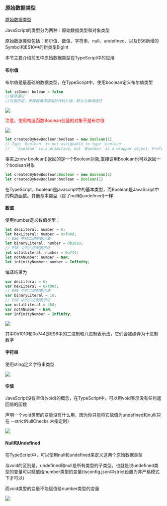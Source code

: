 ### 原始数据类型
[原始数据类型](http://ts.xcatliu.com/basics/primitive-data-types.html)
<p>JavaScript的类型分为两种：原始数据类型和对象类型</p>
<p>原始数据类型包括：布尔值、数值、字符串、null、undefined、以及ES6新增的Symbol和ES10中的新类型BigInt</p>
<p>本节主要介绍前五中原始数据类型在TypeScript中的应用</p>

#### 布尔值
<p>布尔值是最基础的数据类型，在TypeScript中，使用boolean定义布尔值类型</p>

```JavaScript
let isDone: bolean = false
//编译通过
//后面约定，未强调编译错误的代码片段，默认为编译通过
``` 

<img src="@assets/ts/boolean.png"/>

<p><font color="red">注意，使用构造函数Boolean创造的对象不是布尔值</font></p>

<img src="@assets/ts/Boolean2.png"/>

```JavaScript
let createdByNewBoolean:boolean = new Boolean(1)
// Type 'Boolean' is not assignable to type 'boolean'.
//   'boolean' is a primitive, but 'Boolean' is a wrapper object. Prefer using 'boolean' when possible.
```
<p>事实上new boolean()返回的是一个Boolean对象,直接调用Boolean也可以返回一个boolean对象</p>

```JavaScript
let createdByNewBoolean:Boolean = new Boolean(1)
let createdByNewBoolean:boolean = Boolean(1)
```
<p>在TypeScript，boolean是javascript中的基本类型，而Boolean是JavaScript中的构造函数。其他基本类型（除了null和undefined)一样</p>

#### 数值
<p>使用number定义数值类型：</p>

```JavaScript
let decLiteral: number = 6;
let hexLiteral: number = 0xf00d;
// ES6 中的二进制表示法
let binaryLiteral: number = 0b1010;
// ES6 中的八进制表示法
let octalLiteral: number = 0o744;
let notANumber: number = NaN;
let infinityNumber: number = Infinity;
```
<p>编译结果为</p>

```JavaScript
var decLiteral = 6;
var hexLiteral = 0xf00d;
// ES6 中的二进制表示法
var binaryLiteral = 10;
// ES6 中的八进制表示法
var octalLiteral = 484;
var notANumber = NaN;
var infinityNumber = Infinity;
```

<img src="@assets/ts/number.png"/>
<p>其中0b1010和0o744是ES6中的二进制和八进制表示法，它们会被编译为十进制数字</p>

#### 字符串
<p>使用sting定义字符串类型</p>

<img src="@assets/ts/string.png"/>

#### 空值
<p>JavaScript没有空值(void)的概念，在TypeScript中，可以用void表示没有任何返回值的函数</p>
<p>声明一个void类型的变量没有什么用，因为你只能将它赋值为undefined和null(只在 --strictNullChecks 未指定时）</p>
<img src="@assets/ts/void.png"/>

#### Null和Undefined
<P>在TypeScript中，可以使用null和undefined来定义这两个原始数据类型</P>
<p>与void的区别是，undefined和null是所有类型的子类型。也就是说undefined类型的变量可以赋值给number类型的变量(tsconfig.json中strict设置为非严格模式下才可以)</p>
<p>而void类型的变量不能赋值给number类型的变量</p>

<img src="@assets/ts/nullundefined.png"/>